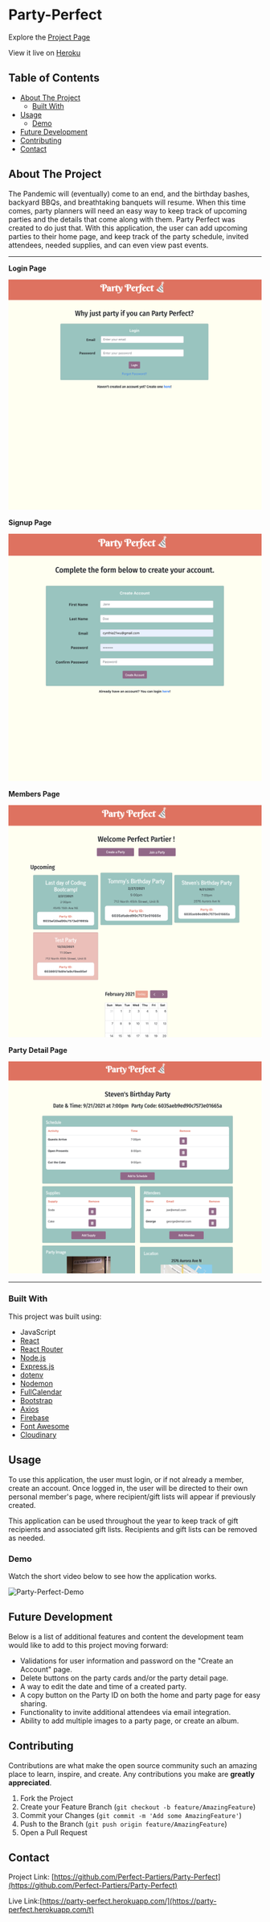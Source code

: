 # Party-Perfect

Explore the [Project Page](https://github.com/Perfect-Partiers/Party-Perfect)

View it live on [Heroku](https://party-perfect.herokuapp.com/)

## Table of Contents

- [About The Project](#about-the-project)
  - [Built With](#built-with)
- [Usage](#usage)
  - [Demo](#demo)
- [Future Development](#future-development)
- [Contributing](#contributing)
- [Contact](#contact)

## About The Project

The Pandemic will (eventually) come to an end, and the birthday bashes, backyard BBQs, and breathtaking banquets will resume. When this time comes, party planners will need an easy way to keep track of upcoming parties and the details that come along with them. Party Perfect was created to do just that. With this application, the user can add upcoming parties to their home page, and keep track of the party schedule, invited attendees, needed supplies, and can even view past events.

<hr>

**Login Page**

![Login Page Snapshot](./client/public/assets/images/login.png)

**Signup Page**

![Signup Page Snapshot](./client/public/assets/images/signup.png)

**Members Page**

![Members Page Snapshot](./client/public/assets/images/members.png)

**Party Detail Page**

![Party Detail Snapshot](./client/public/assets/images/partydetail.png)

<hr>

### Built With

This project was built using:

- JavaScript
- [React](https://reactjs.org/)
- [React Router](https://reactrouter.com/)
- [Node.js](https://nodejs.org/api/fs.html)
- [Express.js](https://expressjs.com/)
- [dotenv](https://www.npmjs.com/package/dotenv)
- [Nodemon](https://www.npmjs.com/package/nodemon)
- [FullCalendar](https://fullcalendar.io/docs/view-api)
- [Bootstrap](https://getbootstrap.com/)
- [Axios](https://www.npmjs.com/package/axios)
- [Firebase](https://firebase.google.com/)
- [Font Awesome](https://fontawesome.com/)
- [Cloudinary](https://cloudinary.com/)

## Usage

To use this application, the user must login, or if not already a member, create an account. Once logged in, the user will be directed to their own personal member's page, where recipient/gift lists will appear if previously created.

This application can be used throughout the year to keep track of gift recipients and associated gift lists. Recipients and gift lists can be removed as needed.

### Demo

Watch the short video below to see how the application works.

![Party-Perfect-Demo](./client/public/assets/images/partyperfect.gif)

## Future Development

Below is a list of additional features and content the development team would like to add to this project moving forward:

- Validations for user information and password on the "Create an Account" page.
- Delete buttons on the party cards and/or the party detail page.
- A way to edit the date and time of a created party.
- A copy button on the Party ID on both the home and party page for easy sharing.
- Functionality to invite additional attendees via email integration.
- Ability to add multiple images to a party page, or create an album.

## Contributing

Contributions are what make the open source community such an amazing place to learn, inspire, and create. Any contributions you make are **greatly appreciated**.

1. Fork the Project
2. Create your Feature Branch (`git checkout -b feature/AmazingFeature`)
3. Commit your Changes (`git commit -m 'Add some AmazingFeature'`)
4. Push to the Branch (`git push origin feature/AmazingFeature`)
5. Open a Pull Request

## Contact

Project Link: [https://github.com/Perfect-Partiers/Party-Perfect](https://github.com/Perfect-Partiers/Party-Perfect)

Live Link:[https://party-perfect.herokuapp.com/](https://party-perfect.herokuapp.com/t)
